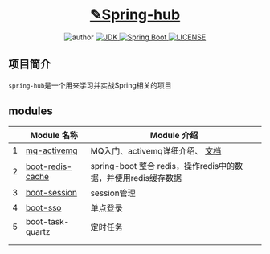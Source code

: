 <h1 align="center"><a href="https://github.com/ylksty/spring-hub" target="_blank">✎Spring-hub</a></h1>
<p align="center">
  <a href="https://github.com/ylksty" target="_blank"></a>
  	<img alt="author" src="https://img.shields.io/badge/author-yanglk-blue.svg"/>
  <a href="https://www.oracle.com/technetwork/java/javase/downloads/index.html">
    <img alt="JDK" src="https://img.shields.io/badge/JDK-1.8.0_162-orange.svg"/>
  </a>
  <a href="https://docs.spring.io/spring-boot/docs/2.3.5.RELEASE/reference/html/">
    <img alt="Spring Boot" src="https://img.shields.io/badge/Spring Boot-2.3.5.RELEASE-brightgreen.svg"/>
  </a>
  <a href="https://github.com/ylksty/spring-hub/blob/master/LICENSE">
    <img alt="LICENSE" src="https://img.shields.io/github/license/ylksty/spring-hub.svg"/>
  </a>
</p>


## 项目简介

`spring-hub`是一个用来学习并实战Spring相关的项目

## modules

|      | Module 名称                                | Module 介绍                                                  |
| ---- | ------------------------------------------ | ------------------------------------------------------------ |
| 1    | [mq-activemq](./mq-activemq)               | MQ入门、activemq详细介绍、 [文档](https://joeup.gitee.io/think-java/#/docs/backend/mom/activemq) |
| 2    | [boot-redis-cache](redis/boot-redis-cache) | spring-boot 整合 redis，操作redis中的数据，并使用redis缓存数据 |
| 3    | [boot-session](./boot-session)             | session管理                                                  |
| 4    | [boot-sso](./boot-sso)                     | 单点登录                                                     |
| 5    | boot-task-quartz                           | 定时任务                                                     |
|      |                                            |                                                              |
|      |                                            |                                                              |



